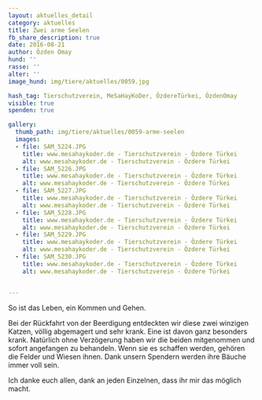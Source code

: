 ```yaml
---
layout: aktuelles_detail
category: aktuelles
title: Zwei arme Seelen
fb_share_description: true
date: 2016-08-21
author: Özden Omay
hund: ''
rasse: ''
alter: ''
image_hund: img/tiere/aktuelles/0059.jpg

hash_tag: Tierschutzverein, MeSaHayKoDer, ÖzdereTürkei, ÖzdenOmay
visible: true
spenden: true

gallery:
  thumb_path: img/tiere/aktuelles/0059-arme-seelen
  images:
  - file: SAM_5224.JPG
    title: www.mesahaykoder.de - Tierschutzverein - Özdere Türkei
    alt: www.mesahaykoder.de - Tierschutzverein - Özdere Türkei
  - file: SAM_5226.JPG
    title: www.mesahaykoder.de - Tierschutzverein - Özdere Türkei
    alt: www.mesahaykoder.de - Tierschutzverein - Özdere Türkei
  - file: SAM_5227.JPG
    title: www.mesahaykoder.de - Tierschutzverein - Özdere Türkei
    alt: www.mesahaykoder.de - Tierschutzverein - Özdere Türkei
  - file: SAM_5228.JPG
    title: www.mesahaykoder.de - Tierschutzverein - Özdere Türkei
    alt: www.mesahaykoder.de - Tierschutzverein - Özdere Türkei
  - file: SAM_5229.JPG
    title: www.mesahaykoder.de - Tierschutzverein - Özdere Türkei
    alt: www.mesahaykoder.de - Tierschutzverein - Özdere Türkei
  - file: SAM_5230.JPG
    title: www.mesahaykoder.de - Tierschutzverein - Özdere Türkei
    alt: www.mesahaykoder.de - Tierschutzverein - Özdere Türkei


---
```

So ist das Leben, ein Kommen und Gehen.

Bei der Rückfahrt von der Beerdigung entdeckten wir diese zwei winzigen Katzen, völlig abgemagert und sehr krank. Eine ist davon ganz besonders krank.
Natürlich ohne Verzögerung haben wir die beiden mitgenommen und sofort angefangen zu behandeln.
Wenn sie es schaffen werden, gehören die Felder und Wiesen ihnen. Dank unsern Spendern werden ihre Bäuche immer voll sein.

Ich danke euch allen, dank an jeden Einzelnen, dass ihr mir das möglich macht.

